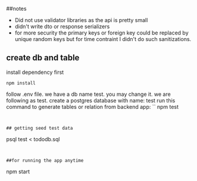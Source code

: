 ##notes

* Did not use validator libraries as the api is pretty small
* didn't write dto or response serializers
* for more security the primary keys or foreign key could be replaced by unique random keys but for time contraint I didn't do such sanitizations.


## create db and table

install dependency first

```
npm install
```

follow .env file. we have a db name test. you may change it. we are following as test.
create a postgres database with name: test 
run this command to generate tables or relation from backend app:
``
npm test

```


## getting seed test data

```
psql test < tododb.sql
```


##for running the app anytime

```
npm start

```
